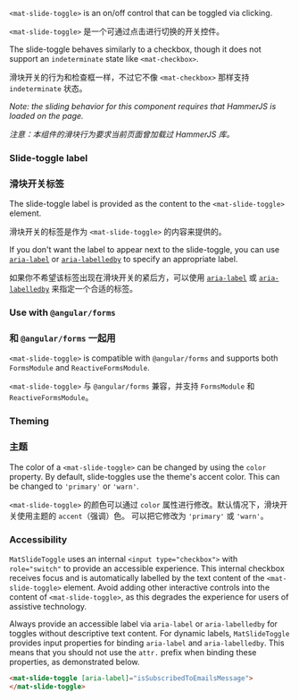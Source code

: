 `<mat-slide-toggle>` is an on/off control that can be toggled via clicking.

`<mat-slide-toggle>` 是一个可通过点击进行切换的开关控件。

<!-- example(slide-toggle-overview) -->

The slide-toggle behaves similarly to a checkbox, though it does not support an `indeterminate`
state like `<mat-checkbox>`.

滑块开关的行为和检查框一样，不过它不像 `<mat-checkbox>` 那样支持 `indeterminate` 状态。

_Note: the sliding behavior for this component requires that HammerJS is loaded on the page._

*注意：本组件的滑块行为要求当前页面曾加载过 HammerJS 库。*

### Slide-toggle label

### 滑块开关标签

The slide-toggle label is provided as the content to the `<mat-slide-toggle>` element.

滑块开关的标签是作为 `<mat-slide-toggle>` 的内容来提供的。

If you don't want the label to appear next to the slide-toggle, you can use
[`aria-label`](https://www.w3.org/TR/wai-aria/states_and_properties#aria-label) or
[`aria-labelledby`](https://www.w3.org/TR/wai-aria/states_and_properties#aria-labelledby) to
specify an appropriate label.

如果你不希望该标签出现在滑块开关的紧后方，可以使用 [`aria-label`](https://www.w3.org/TR/wai-aria/states_and_properties#aria-label) 或 [`aria-labelledby`](https://www.w3.org/TR/wai-aria/states_and_properties#aria-labelledby) 来指定一个合适的标签。

### Use with `@angular/forms`

### 和 `@angular/forms` 一起用

`<mat-slide-toggle>` is compatible with `@angular/forms` and supports both `FormsModule`
and `ReactiveFormsModule`.

`<mat-slide-toggle>` 与 `@angular/forms` 兼容，并支持 `FormsModule` 和 `ReactiveFormsModule`。

### Theming

### 主题

The color of a `<mat-slide-toggle>` can be changed by using the `color` property. By default,
slide-toggles use the theme's accent color. This can be changed to `'primary'` or `'warn'`.

`<mat-slide-toggle>` 的颜色可以通过 `color` 属性进行修改。默认情况下，滑块开关使用主题的 `accent`（强调）色。
可以把它修改为 `'primary'` 或 `'warn'`。

### Accessibility

`MatSlideToggle` uses an internal `<input type="checkbox">` with `role="switch"` to provide an
accessible experience. This internal checkbox receives focus and is automatically labelled by the
text content of the `<mat-slide-toggle>` element. Avoid adding other interactive controls into the
content of `<mat-slide-toggle>`, as this degrades the experience for users of assistive technology.

Always provide an accessible label via `aria-label` or `aria-labelledby` for toggles without
descriptive text content. For dynamic labels, `MatSlideToggle` provides input properties for binding
`aria-label` and `aria-labelledby`. This means that you should not use the `attr.` prefix when
binding these properties, as demonstrated below.

```html
<mat-slide-toggle [aria-label]="isSubscribedToEmailsMessage">
</mat-slide-toggle>
```

